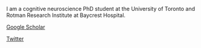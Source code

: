 I am a cognitive neuroscience PhD student at the University of Toronto and Rotman Research Institute at Baycrest Hospital.


[Google Scholar](https://scholar.google.ca/citations?hl=en&user=lRoSWWIAAAAJ&view_op=list_works&gmla=AJsN-F5LlbaC_RmOnFkt6W2plRBIZckLTKaiFP6DMtn1-HfF9E1ORCj9JUJc5r9E13SEUoB-Nar5aO0e9oJc89m20sZpTUzKJw)

[Twitter](https://twitter.com/AmandaKEasson)



